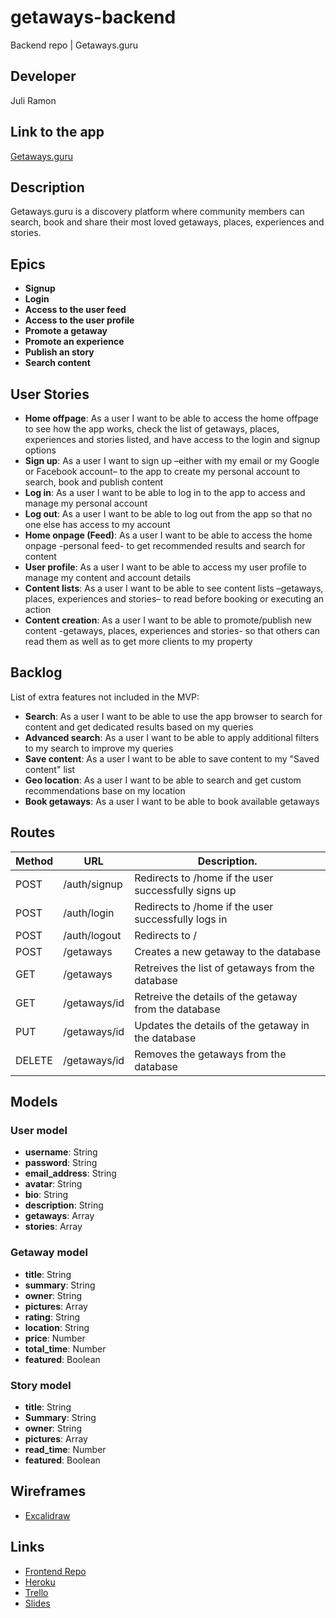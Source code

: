 # getaways-backend
Backend repo | Getaways.guru

## Developer
Juli Ramon

## Link to the app
[Getaways.guru](#)

## Description

Getaways.guru is a discovery platform where community members can search, book and share their most loved getaways, places, experiences and stories.

## Epics

- **Signup**
- **Login**
- **Access to the user feed**
- **Access to the user profile**
- **Promote a getaway**
- **Promote an experience**
- **Publish an story**
- **Search content**

## User Stories

- **Home offpage**: As a user I want to be able to access the home offpage to see how the app works, check the list of getaways, places, experiences and stories listed, and have access to the login and signup options
- **Sign up**: As a user I want to sign up –either with my email or my Google or Facebook account– to the app to create my personal account to search, book and publish content
- **Log in**: As a user I want to be able to log in to the app to access and manage my personal account
- **Log out**: As a user I want to be able to log out from the app so that no one else has access to my account
- **Home onpage (Feed)**: As a user I want to be able to access the home onpage -personal feed- to get recommended results and search for content
- **User profile**: As a user I want to be able to access my user profile to manage my content and account details
- **Content lists**: As a user I want to be able to see content lists –getaways, places, experiences and stories– to read before booking or executing an action
- **Content creation**: As a user I want to be able to promote/publish new content -getaways, places, experiences and stories- so that others can read them as well as to get more clients to my property

## Backlog
List of extra features not included in the MVP:

- **Search**: As a user I want to be able to use the app browser to search for content and get dedicated results based on my queries
- **Advanced search**: As a user I want to be able to apply additional filters to my search to improve my queries
- **Save content**: As a user I want to be able to save content to my "Saved content" list
- **Geo location**: As a user I want to be able to search and get custom recommendations base on my location
- **Book getaways**: As a user I want to be able to book available getaways

## Routes

|Method|URL|Description.                                                  |
|------|------------|-----------------------------------------------------|
|POST  |/auth/signup|Redirects to /home if the user successfully signs up |
|POST  |/auth/login |Redirects to /home if the user successfully logs in  |
|POST  |/auth/logout|Redirects to /                                       |
|POST  |/getaways   |Creates a new getaway to the database                |
|GET   |/getaways   |Retreives the list of getaways from the database     |
|GET   |/getaways/id|Retreive the details of the getaway from the database|
|PUT   |/getaways/id|Updates the details of the getaway in the database   |
|DELETE|/getaways/id|Removes the getaways from the database               |

## Models
### User model
- **username**: String
- **password**: String
- **email_address**: String
- **avatar**: String
- **bio**: String
- **description**: String
- **getaways**: Array
- **stories**: Array
### Getaway model
- **title**: String
- **summary**: String
- **owner**: String
- **pictures**: Array
- **rating**: String
- **location**: String
- **price**: Number
- **total_time**: Number
- **featured**: Boolean
### Story model
- **title**: String
- **Summary**: String
- **owner**: String
- **pictures**: Array
- **read_time**: Number
- **featured**: Boolean

## Wireframes
- [Excalidraw](https://excalidraw.com/#json=5202385194450944,ItMtODZ9uvL91BZOFA31vg)

## Links
- [Frontend Repo](https://github.com/juliramon/getaways-frontend)
- [Heroku](#)
- [Trello](https://trello.com/b/OECrYZ5V/getawaysguru)
- [Slides](https://docs.google.com/presentation/d/1DxM7t3Y3Fx6j6xptG64EGT6lLAJPyH9k0sMkdEzwV4w/edit?usp=sharing)
